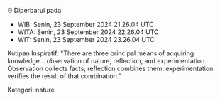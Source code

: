 ⏰ Diperbarui pada:
- WIB: Senin, 23 September 2024 21.26.04 UTC
- WITA: Senin, 23 September 2024 22.26.04 UTC
- WIT: Senin, 23 September 2024 23.26.04 UTC

Kutipan Inspiratif:
"There are three principal means of acquiring knowledge... observation of nature, reflection, and experimentation. Observation collects facts; reflection combines them; experimentation verifies the result of that combination."


Kategori: nature


